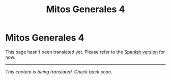﻿---
title: Mitos Generales 4
---

<!-- TODO: translation missing -->

# Mitos Generales 4

This page hasn't been translated yet. Please refer to the [Spanish version](/es/mitos-generales-4) for now.

---

*This content is being translated. Check back soon.*
